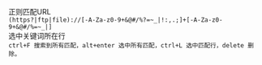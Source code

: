 正则匹配URL  
`(https?|ftp|file)://[-A-Za-z0-9+&@#/%?=~_|!:,.;]+[-A-Za-z0-9+&@#/%=~_|]`  
选中关键词所在行  
`ctrl+F 搜索到所有匹配，alt+enter 选中所有匹配，ctrl+L 选中匹配行，delete 删除。`
